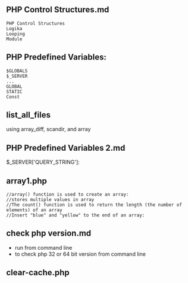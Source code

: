 ## PHP Control Structures.md
```
PHP Control Structures
Logika
Looping
Module
```

## PHP Predefined Variables:
````
$GLOBALS
$_SERVER
...
GLOBAL
STATIC
Const
````

## list_all_files
using array_diff, scandir, and array

## PHP Predefined Variables 2.md
$_SERVER['QUERY_STRING']:

## array1.php
```
//array() function is used to create an array:
//stores multiple values in array
//The count() function is used to return the length (the number of elements) of an array
//Insert "blue" and "yellow" to the end of an array:
```

## check php version.md
* run from command line
* to check php 32 or 64 bit version from command line

## clear-cache.php
